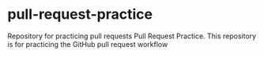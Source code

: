 # pull-request-practice
Repository for practicing pull requests
Pull Request Practice. This repository is for practicing the GitHub pull request	workflow
